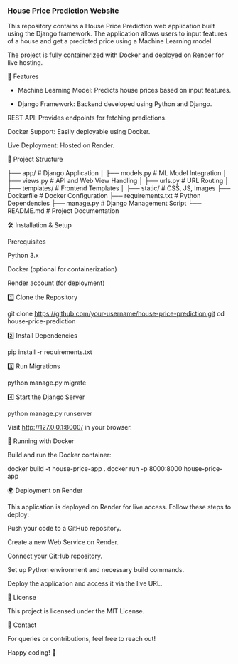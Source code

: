 ### House Price Prediction Website

This repository contains a House Price Prediction web application built using the Django framework. The application allows users to input features of a house and get a predicted price using a Machine Learning model.

The project is fully containerized with Docker and deployed on Render for live hosting.

🚀 Features

* Machine Learning Model: Predicts house prices based on input features.

* Django Framework: Backend developed using Python and Django.

REST API: Provides endpoints for fetching predictions.

Docker Support: Easily deployable using Docker.

Live Deployment: Hosted on Render.

📂 Project Structure

├── app/                  # Django Application
│   ├── models.py         # ML Model Integration
│   ├── views.py          # API and Web View Handling
│   ├── urls.py           # URL Routing
│   ├── templates/        # Frontend Templates
│   ├── static/           # CSS, JS, Images
├── Dockerfile            # Docker Configuration
├── requirements.txt      # Python Dependencies
├── manage.py             # Django Management Script
└── README.md             # Project Documentation

🛠️ Installation & Setup

Prerequisites

Python 3.x

Docker (optional for containerization)

Render account (for deployment)

1️⃣ Clone the Repository

git clone https://github.com/your-username/house-price-prediction.git
cd house-price-prediction

2️⃣ Install Dependencies

pip install -r requirements.txt

3️⃣ Run Migrations

python manage.py migrate

4️⃣ Start the Django Server

python manage.py runserver

Visit http://127.0.0.1:8000/ in your browser.

🐳 Running with Docker

Build and run the Docker container:

docker build -t house-price-app .
docker run -p 8000:8000 house-price-app

🌍 Deployment on Render

This application is deployed on Render for live access. Follow these steps to deploy:

Push your code to a GitHub repository.

Create a new Web Service on Render.

Connect your GitHub repository.

Set up Python environment and necessary build commands.

Deploy the application and access it via the live URL.

📝 License

This project is licensed under the MIT License.

📧 Contact

For queries or contributions, feel free to reach out!

Happy coding! 🚀

